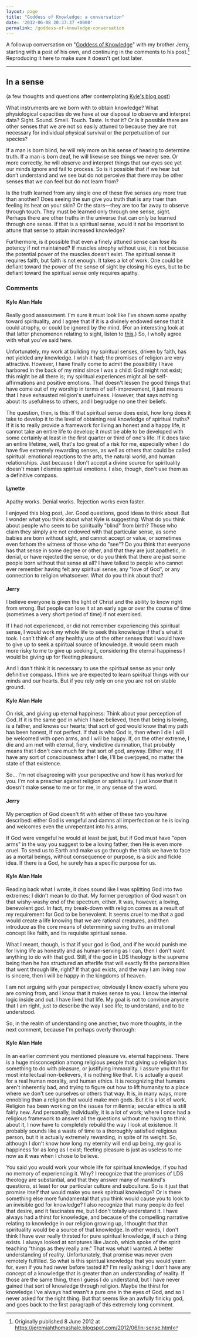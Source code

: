 ```yaml
---
layout: page
title: "Goddess of Knowledge: a conversation"
date: '2012-06-08 20:37:37 +0000'
permalink: /goddess-of-knowledge-conversation
---
```


A followup conversation on "[Goddess of Knowledge](/goddess-of-knowledge)" with my brother Jerry, starting with a post of his own, and continuing in the comments to his post.[^1] Reproducing it here to make sure it doesn't get lost later.

----

## In a sense
(a few thoughts and questions after contemplating [Kyle's blog post](http://writing.kylealanhale.com/goddess-of-knowledge))


What instruments are we born with to obtain knowledge?  What physiological capacities do we have at our disposal to observe and interpret data?  Sight. Sound. Smell. Touch. Taste.  Is that it?  Or is it possible there are other senses that we are not so easily attuned to because they are not necessary for individual physical survival or the perpetuation of our species?

If a man is born blind, he will rely more on his sense of hearing to determine truth.  If a man is born deaf, he will likewise see things we never see.  Or more correctly, he will observe and interpret things that our eyes see yet our minds ignore and fail to process.  So is it possible that if we hear but don’t understand and we see but do not perceive that there may be other senses that we can feel but do not learn from?  

 Is the truth learned from any single one of these five senses any more true than another?  Does seeing the sun give you truth that is any truer than feeling its heat on your skin?  Or the stars—they are too far away to observe through touch.  They must be learned only through one sense, sight.  Perhaps there are other truths in the universe that can only be learned through one sense.  If that is a spiritual sense, would it not be important to attune that sense to attain increased knowledge?  

Furthermore, is it possible that even a finely attuned sense can lose its potency if not maintained?  If muscles atrophy without use, it is not because the potential power of the muscles doesn’t exist.  The spiritual sense it requires faith, but faith is not enough.  It takes a lot of work.  One could be defiant toward the power of the sense of sight by closing his eyes, but to be defiant toward the spiritual sense only requires apathy.

### Comments
#### Kyle Alan Hale
Really good assessment. I'm sure it must look like I've shown some apathy toward spirituality, and I agree that if it is a divinely endowed sense that it could atrophy, or could be ignored by the mind. (For an interesting look at that latter phenomenon relating to sight, listen to [this](http://www.radiolab.org/story/211119-colors/ "Radiolab Season 10 Episode 13: Colors").) So, I wholly agree with what you've said here.

Unfortunately, my work at building my spiritual senses, driven by faith, has not yielded any knowledge. I wish it had; the promises of religion are very attractive. However, I have finally come to admit the possibility I have harbored in the back of my mind since I was a child: God might not exist; this might be all there is; my spiritual experiences might all be self-affirmations and positive emotions. That doesn't lessen the good things that have come out of my worship in terms of self-improvement, it just means that I have exhausted religion's usefulness. However, that says nothing about its usefulness to others, and I begrudge no one their beliefs.

The question, then, is this: If that spiritual sense does exist, how long does it take to develop it to the level of obtaining real knowledge of spiritual truths? If it is to really provide a framework for living an honest and a happy life, it cannot take an entire life to develop; it must be able to be developed with some certainly at least in the first quarter or third of one's life. If it does take an entire lifetime, well, that's too great of a risk for me, especially when I do have five extremely rewarding senses, as well as others that could be called spiritual: emotional reactions to the arts, the natural world, and human relationships. Just because I don't accept a divine source for spirituality doesn't mean I dismiss spiritual emotions. I also, though, don't use them as a definitive compass.

#### Lynette
Apathy works. Denial works. Rejection works even faster.

I enjoyed this blog post, Jer. Good questions, good ideas to think about. But I wonder what you think about what Kyle is suggesting: What do you think about people who seem to be spiritually "blind" from birth? Those who claim they simply are not endowed with that particular sense, as some babies are born without sight, and cannot accept or value, or sometimes even fathom the witness of those who do "see"? Do you think that everyone has that sense in some degree or other, and that they are just apathetic, in denial, or have rejected the sense, or do you think that there are just some people born without that sense at all? I have talked to people who cannot ever remember having felt any spiritual sense, any "love of God", or any connection to religion whatsoever. What do you think about that?

#### Jerry

I believe everyone is given the light of Christ and the ability to know right from wrong. But people can lose it at an early age or over the course of time (sometimes a very short period of time) if not exercised.

If I had not experienced, or did not remember experiencing this spiritual sense, I would work my whole life to seek this knowledge if that's what it took. I can't think of any healthy use of the other senses that I would have to give up to seek a spiritual source of knowledge. It would seem much more risky to me to give up seeking it, considering the eternal happiness I would be giving up for fleeting pleasure.

And I don't think it is necessary to use the spiritual sense as your only definitive compass. I think we are expected to learn spiritual things with our minds and our hearts. But if you rely only on one you are not on stable ground.

#### Kyle Alan Hale
On risk, and giving up eternal happiness: Think about your perception of God. If it is the same god in which I have believed, then that being is loving, is a father, and knows our hearts; that sort of god would know that my path has been honest, if not perfect. If that is who God is, then when I die I will be welcomed with open arms, and I will be happy. If, on the other extreme, I die and am met with eternal, fiery, vindictive damnation, that probably means that I don't care much for that sort of god, anyway. Either way, if I have any sort of consciousness after I die, I'll be overjoyed, no matter the state of that existence.

So... I'm not disagreeing with your perspective and how it has worked for you. I'm not a preacher against religion or spirituality. I just know that it doesn't make sense to me or for me, in any sense of the word.

#### Jerry
My perception of God doesn't fit with either of these two you have described: either God is vengeful and damns all imperfection or he is loving and welcomes even the unrepentant into his arms.

If God were vengeful he would at least be just, but if God must have "open arms" in the way you suggest to be a loving father, then He is even more cruel. To send us to Earth and make us go through the trials we have to face as a mortal beings, without consequence or purpose, is a sick and fickle idea. If there is a God, he surely has a specific purpose for us.

#### Kyle Alan Hale
Reading back what I wrote, it does sound like I was splitting God into two extremes; I didn't mean to do that. My former perception of God wasn't on that wishy-washy end of the spectrum, either. It was, however, a loving, benevolent god. In fact, my break-down with religion comes as a result of my requirement for God to be benevolent. It seems cruel to me that a god would create a life knowing that we are rational creatures, and then introduce as the core means of determining saving truths an irrational concept like faith, and its requisite spiritual sense.

What I meant, though, is that if your god is God, and if he would punish me for living life as honestly and as human-serving as I can, then I don't want anything to do with that god. Still, if the god in LDS theology is the supreme being then he has structured an afterlife that will exactly fit the personalities that went through life, right? If that god exists, and the way I am living now is sincere, then I will be happy in the kingdoms of heaven.

I am not arguing with your perspective; obviously I know exactly where you are coming from, and I know that it makes sense to you. I know the internal logic inside and out. I have lived that life. My goal is not to convince anyone that I am right, just to describe the way I see life; to understand, and to be understood.

So, in the realm of understanding one another, two more thoughts, in the next comment, because I'm perhaps overly thorough:

#### Kyle Alan Hale
In an earlier comment you mentioned pleasure vs. eternal happiness. There is a huge misconception among religious people that giving up religion has something to do with pleasure, or justifying immorality. I assure you that for most intellectual non-believers, it is nothing like that. It is actually a quest for a real human morality, and human ethics. It is recognizing that humans aren't inherently bad, and trying to figure out how to lift humanity to a place where we don't see ourselves or others that way. It is, in many ways, more ennobling than a religion that would make men gods. But it is a lot of work. Religion has been working on the issues for millennia; secular ethics is still fairly new. And personally, individually, it is a lot of work; where I once had a religious framework to answer all the questions without me having to think about it, I now have to completely rebuild the way I look at existence. It probably sounds like a waste of time to a thoroughly satisfied religious person, but it is actually extremely rewarding, in spite of its weight. So, although I don't know how long my eternity will end up being, my goal is happiness for as long as I exist; fleeting pleasure is just as useless to me now as it was when I chose to believe.

You said you would work your whole life for spiritual knowledge, if you had no memory of experiencing it. Why? I recognize that the promises of LDS theology are substantial, and that they answer many of mankind's questions, at least for our particular culture and subculture. So is it just that promise itself that would make you seek spiritual knowledge? Or is there something else more fundamental that you think would cause you to look to an invisible god for knowledge? I also recognize that many people do feel that desire, and it fascinates me, but I don't totally understand it. I have always had a thirst for knowledge, and because of the compelling narrative relating to knowledge in our religion growing up, I thought that that spirituality would be a source of that knowledge. In other words, I don't think I have ever really thirsted for pure spiritual knowledge, if such a thing exists. I always looked at scriptures like Jacob, which spoke of the spirit teaching "things as they really are." That was what I wanted. A better understanding of reality. Unfortunately, that promise was never even remotely fulfilled. So what is this spiritual knowledge that you would yearn for, even if you had never before tasted it? I'm really asking; I don't have any concept of a knowledge that is greater than an understanding of reality. If those are the same thing, then I guess I do understand, but I have never gained that sort of knowledge through religion. Maybe the thirst for knowledge I've always had wasn't a pure one in the eyes of God, and so I never asked for the right thing. But that seems like an awfully finicky god, and goes back to the first paragraph of this extremely long comment.

[^1]: Originally published 8 June 2012 at <https://jeremiahthomashale.blogspot.com/2012/06/in-sense.html>
